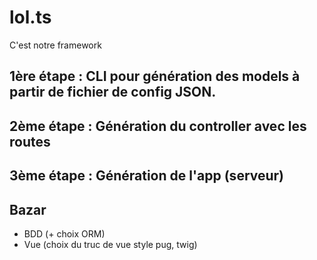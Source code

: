 # lol.ts
C'est notre framework

## 1ère étape : CLI pour génération des models à partir de fichier de config JSON.

## 2ème étape : Génération du controller avec les routes

## 3ème étape : Génération de l'app (serveur)

## Bazar
- BDD (+ choix ORM)
- Vue (choix du truc de vue style pug, twig)
